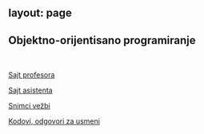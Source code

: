 layout: page
---

## Objektno-orijentisano programiranje

<br>

[Sajt profesora](https://matfoop-i.github.io/OOP/)

[Sajt asistenta](https://vukanantic.github.io)

[Snimci vežbi](https://www.youtube.com/playlist?list=PLOGAKiQpHThMfo0A7UumHheZ5RkXxPq3m)

[Kodovi, odgovori za usmeni](https://drive.google.com/drive/u/0/folders/18YM7r0o8uRSKbFWGUFHWD0k7Ilx3-RnN)